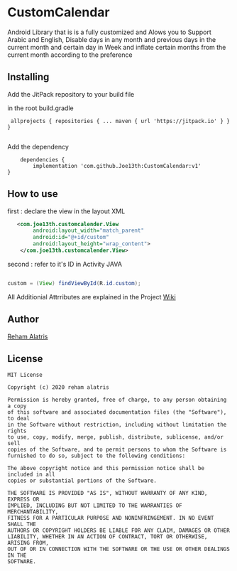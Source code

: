  # CustomCalendar
 
Android Library that is  is a fully customized and Alows you to
Support Arabic and English,  Disable days in any month and previous days in the current month and certain day in Week and inflate certain months from the current month according to the preference

## Installing

Add the JitPack repository to your build file 

in the root build.gradle 

```
 allprojects { repositories { ... maven { url 'https://jitpack.io' } } }
 
```

 Add the dependency

		dependencies {
	        implementation 'com.github.Joe13th:CustomCalendar:v1'
	}

## How to use

first : declare the view in the layout XML
```xml
   <com.joe13th.customcalender.View
        android:layout_width="match_parent"
        android:id="@+id/custom"
        android:layout_height="wrap_content">
    </com.joe13th.customcalender.View>
```

second : refer to it's ID in Activity JAVA
```java

custom = (View) findViewById(R.id.custom);

```
All Additionial Attrributes are explained in the Project [Wiki](https://github.com/Joe13th/CustomCalendar/wiki/Tutorial)

## Author

[Reham Alatris](https://github.com/reham-alatris)

## License
```
MIT License

Copyright (c) 2020 reham alatris

Permission is hereby granted, free of charge, to any person obtaining a copy
of this software and associated documentation files (the "Software"), to deal
in the Software without restriction, including without limitation the rights
to use, copy, modify, merge, publish, distribute, sublicense, and/or sell
copies of the Software, and to permit persons to whom the Software is
furnished to do so, subject to the following conditions:

The above copyright notice and this permission notice shall be included in all
copies or substantial portions of the Software.

THE SOFTWARE IS PROVIDED "AS IS", WITHOUT WARRANTY OF ANY KIND, EXPRESS OR
IMPLIED, INCLUDING BUT NOT LIMITED TO THE WARRANTIES OF MERCHANTABILITY,
FITNESS FOR A PARTICULAR PURPOSE AND NONINFRINGEMENT. IN NO EVENT SHALL THE
AUTHORS OR COPYRIGHT HOLDERS BE LIABLE FOR ANY CLAIM, DAMAGES OR OTHER
LIABILITY, WHETHER IN AN ACTION OF CONTRACT, TORT OR OTHERWISE, ARISING FROM,
OUT OF OR IN CONNECTION WITH THE SOFTWARE OR THE USE OR OTHER DEALINGS IN THE
SOFTWARE.
```






